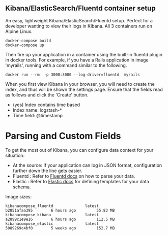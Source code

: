 ## Kibana/ElasticSearch/Fluentd container setup
An easy, lightweight Kibana/ElasticSearch/Fluentd setup.  Perfect for a developer wanting to view their logs in Kibana. All 3 containers run on Alpine Linux.

```
docker-compose build
docker-compose up
```
Then fire up your application in a container using the built-in fluentd plugin in docker tools.  For example, if you have a Rails application in image 'myrails', running with a command similar to the following.

```
docker run --rm  -p 3000:3000 --log-driver=fluentd  myrails
```

When you first view Kibana in your browser, you will need to create the index, and thus will be shown the settings page.
Ensure that the fields read as follows and click the 'Create' button.
 - (yes) Index contains time based
 - Index name: logstash-*
 - Time field: @timestamp

# Parsing and Custom Fields
To get the most out of Kibana, you can configure data context for your situation:
 - At the source: If your application can log in JSON format, configuration further down the line gets easier.
 - Fluentd : Refer to [Fluentd docs](http://www.fluentd.org/guides/recipes/parse-syslog) on how to parse your data.
 - Elastic : Refer to [Elastic docs](https://www.elastic.co/guide/en/elasticsearch/guide/current/_creating_an_index.html) for defining templates for your data schema.
 
Image sizes:
```
kibanacompose_fluentd              latest                  b2851afaa395        6 hours ago         55.83 MB
kibanacompose_kibana               latest                  a2899c1e9e16        6 hours ago         112.5 MB
kibanacompose_elastic              latest                  5089269c4bf0        5 weeks ago         152.7 MB
```
